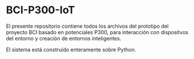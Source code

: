 # BCI-P300-IoT
El presente repositorio contiene todos los archivos del prototipo del proyecto BCI basado en potenciales P300,
para interacción con dispositvos del entorno y creación de entornos inteligentes.

El sistema está construido enteramente sobre Python.




